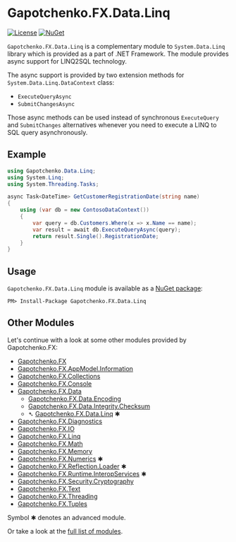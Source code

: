 ﻿# Gapotchenko.FX.Data.Linq

<!--
<docmeta>
	<complexity>advanced</complexity>
</docmeta>
-->

[![License](https://img.shields.io/badge/license-MIT-green.svg)](../../../../../../LICENSE)
[![NuGet](https://img.shields.io/nuget/v/Gapotchenko.FX.Data.Linq.svg)](https://www.nuget.org/packages/Gapotchenko.FX.Data.Linq)

`Gapotchenko.FX.Data.Linq` is a complementary module to `System.Data.Linq` library which is provided as a part of .NET Framework.
The module provides async support for LINQ2SQL technology.


The async support is provided by two extension methods for `System.Data.Linq.DataContext` class:

- `ExecuteQueryAsync`
- `SubmitChangesAsync`

Those async methods can be used instead of synchronous `ExecuteQuery` and `SubmitChanges` alternatives whenever you need to execute a LINQ to SQL query asynchronously.

## Example

``` C#
using Gapotchenko.Data.Linq;
using System.Linq;
using System.Threading.Tasks;

async Task<DateTime> GetCustomerRegistrationDate(string name)
{
    using (var db = new ContosoDataContext())
    {
        var query = db.Customers.Where(x => x.Name == name);
        var result = await db.ExecuteQueryAsync(query);
        return result.Single().RegistrationDate;
    }
}
```

## Usage

`Gapotchenko.FX.Data.Linq` module is available as a [NuGet package](https://nuget.org/packages/Gapotchenko.FX.Data.Linq):

```
PM> Install-Package Gapotchenko.FX.Data.Linq
```

## Other Modules

Let's continue with a look at some other modules provided by Gapotchenko.FX:

- [Gapotchenko.FX](../../../Gapotchenko.FX#readme)
- [Gapotchenko.FX.AppModel.Information](../../../AppModel/Gapotchenko.FX.AppModel.Information#readme)
- [Gapotchenko.FX.Collections](../../../Gapotchenko.FX.Collections#readme)
- [Gapotchenko.FX.Console](../../../Gapotchenko.FX.Console#readme)
- [Gapotchenko.FX.Data](../../Encoding/Gapotchenko.FX.Data.Encoding#readme)
  - [Gapotchenko.FX.Data.Encoding](../../Encoding/Gapotchenko.FX.Data.Encoding#readme)
  - [Gapotchenko.FX.Data.Integrity.Checksum](../../Integrity/Checksum/Gapotchenko.FX.Data.Integrity.Checksum#readme)
  - &#x27B4; [Gapotchenko.FX.Data.Linq](../Gapotchenko.FX.Data.Linq#readme) ✱
- [Gapotchenko.FX.Diagnostics](../../../Diagnostics/Gapotchenko.FX.Diagnostics.CommandLine#readme)
- [Gapotchenko.FX.IO](../../../Gapotchenko.FX.IO#readme)
- [Gapotchenko.FX.Linq](../../../Linq/Gapotchenko.FX.Linq#readme)
- [Gapotchenko.FX.Math](../../../Math/Gapotchenko.FX.Math#readme)
- [Gapotchenko.FX.Memory](../../../Gapotchenko.FX.Memory#readme)
- [Gapotchenko.FX.Numerics](../../../Gapotchenko.FX.Numerics#readme) ✱
- [Gapotchenko.FX.Reflection.Loader](../../../Reflection/Gapotchenko.FX.Reflection.Loader#readme) ✱
- [Gapotchenko.FX.Runtime.InteropServices](../../../Runtime/Gapotchenko.FX.Runtime.InteropServices#readme) ✱
- [Gapotchenko.FX.Security.Cryptography](../../../Security/Gapotchenko.FX.Security.Cryptography#readme)
- [Gapotchenko.FX.Text](../../../Gapotchenko.FX.Text#readme)
- [Gapotchenko.FX.Threading](../../../Gapotchenko.FX.Threading#readme)
- [Gapotchenko.FX.Tuples](../../../Gapotchenko.FX.Tuples#readme)

Symbol ✱ denotes an advanced module.

Or take a look at the [full list of modules](../../../../..#readme).
